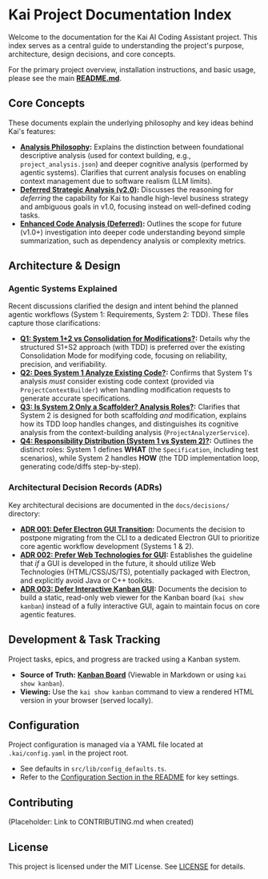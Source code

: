 # Kai Project Documentation Index

Welcome to the documentation for the Kai AI Coding Assistant project. This index serves as a central guide to understanding the project's purpose, architecture, design decisions, and core concepts.

For the primary project overview, installation instructions, and basic usage, please see the main [**README.md**](../README.md).

## Core Concepts

These documents explain the underlying philosophy and key ideas behind Kai's features:

*   **[Analysis Philosophy](concepts/analysis_philosophy.md):** Explains the distinction between foundational descriptive analysis (used for context building, e.g., `project_analysis.json`) and deeper cognitive analysis (performed by agentic systems). Clarifies that current analysis focuses on enabling context management due to software realism (LLM limits).
*   **[Deferred Strategic Analysis (v2.0)](concepts/strategic_analysis_v2.md):** Discusses the reasoning for *deferring* the capability for Kai to handle high-level business strategy and ambiguous goals in v1.0, focusing instead on well-defined coding tasks.
*   **[Enhanced Code Analysis (Deferred)](concepts/enhanced_code_analysis.md):** Outlines the scope for future (v1.0+) investigation into deeper code understanding beyond simple summarization, such as dependency analysis or complexity metrics.

## Architecture & Design

### Agentic Systems Explained

Recent discussions clarified the design and intent behind the planned agentic workflows (System 1: Requirements, System 2: TDD). These files capture those clarifications:

*   **[Q1: System 1+2 vs Consolidation for Modifications?](explanations/q1.md):** Details why the structured S1+S2 approach (with TDD) is preferred over the existing Consolidation Mode for modifying code, focusing on reliability, precision, and verifiability.
*   **[Q2: Does System 1 Analyze Existing Code?](explanations/q2.md):** Confirms that System 1's analysis *must* consider existing code context (provided via `ProjectContextBuilder`) when handling modification requests to generate accurate specifications.
*   **[Q3: Is System 2 Only a Scaffolder? Analysis Roles?](explanations/q3.md):** Clarifies that System 2 is designed for both scaffolding *and* modification, explains how its TDD loop handles changes, and distinguishes its cognitive analysis from the context-building analysis (`ProjectAnalyzerService`).
*   **[Q4: Responsibility Distribution (System 1 vs System 2)?](explanations/q4.md):** Outlines the distinct roles: System 1 defines **WHAT** (the `Specification`, including test scenarios), while System 2 handles **HOW** (the TDD implementation loop, generating code/diffs step-by-step).

### Architectural Decision Records (ADRs)

Key architectural decisions are documented in the `docs/decisions/` directory:

*   **[ADR 001: Defer Electron GUI Transition](decisions/ADR_001_Electron_Transition.md):** Documents the decision to postpone migrating from the CLI to a dedicated Electron GUI to prioritize core agentic workflow development (Systems 1 & 2).
*   **[ADR 002: Prefer Web Technologies for GUI](decisions/ADR_002_Prefer_WebTech_for_GUI.md):** Establishes the guideline that *if* a GUI is developed in the future, it should utilize Web Technologies (HTML/CSS/JS/TS), potentially packaged with Electron, and explicitly avoid Java or C++ toolkits.
*   **[ADR 003: Defer Interactive Kanban GUI](decisions/ADR_003_Defer_Interactive_Kanban_GUI.md):** Documents the decision to build a static, read-only web viewer for the Kanban board (`kai show kanban`) instead of a fully interactive GUI, again to maintain focus on core agentic features.

## Development & Task Tracking

Project tasks, epics, and progress are tracked using a Kanban system.

*   **Source of Truth:** [**Kanban Board**](../Kanban.md) (Viewable in Markdown or using `kai show kanban`).
*   **Viewing:** Use the `kai show kanban` command to view a rendered HTML version in your browser (served locally).

## Configuration

Project configuration is managed via a YAML file located at `.kai/config.yaml` in the project root.

*   See defaults in `src/lib/config_defaults.ts`.
*   Refer to the [Configuration Section in the README](../README.md#configuration) for key settings.

## Contributing

(Placeholder: Link to CONTRIBUTING.md when created)

## License

This project is licensed under the MIT License. See [LICENSE](../LICENSE) for details.